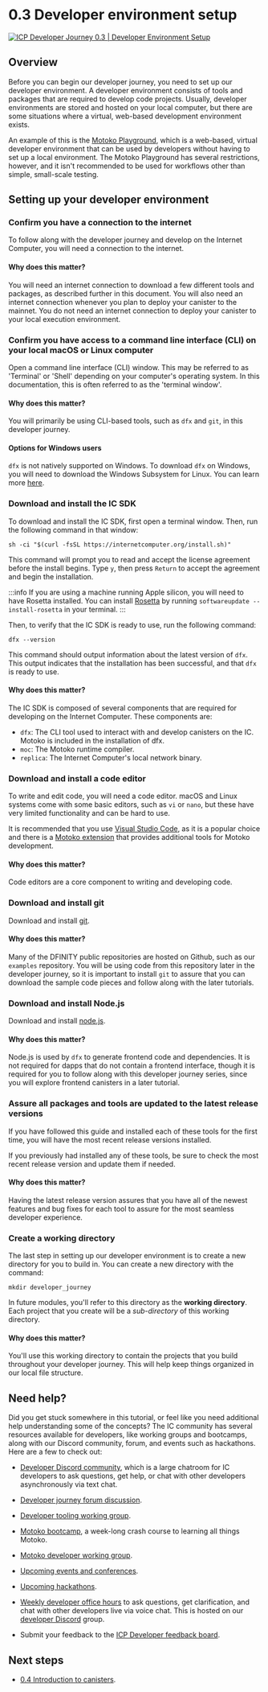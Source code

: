 # 0.3 Developer environment setup

[![ICP Developer Journey 0.3 | Developer Environment Setup](https://img.youtube.com/vi/fDMHUdo7m-k/0.jpg)](https://www.youtube.com/watch?v=fDMHUdo7m-k)

## Overview

Before you can begin our developer journey, you need to set up our developer environment. A developer environment consists of tools and packages that are required to develop code projects. Usually, developer environments are stored and hosted on your local computer, but there are some situations where a virtual, web-based development environment exists. 

An example of this is the [Motoko Playground](https://m7sm4-2iaaa-aaaab-qabra-cai.ic0.app/), which is a web-based, virtual developer environment that can be used by developers without having to set up a local environment. The Motoko Playground has several restrictions, however, and it isn't recommended to be used for workflows other than simple, small-scale testing. 

## Setting up your developer environment

### Confirm you have a connection to the internet

To follow along with the developer journey and develop on the Internet Computer, you will need a connection to the internet. 

#### Why does this matter?

You will need an internet connection to download a few different tools and packages, as described further in this document. You will also need an internet connection whenever you plan to deploy your canister to the mainnet. You do not need an internet connection to deploy your canister to your local execution environment.

### Confirm you have access to a command line interface (CLI) on your local macOS or Linux computer

Open a command line interface (CLI) window. This may be referred to as 'Terminal' or 'Shell' depending on your computer's operating system. In this documentation, this is often referred to as the 'terminal window'. 

#### Why does this matter?

You will primarily be using CLI-based tools, such as `dfx` and `git`, in this developer journey. 

#### Options for Windows users

`dfx` is not natively supported on Windows. To download `dfx` on Windows, you will need to download the Windows Subsystem for Linux. You can learn more [here](/docs/developer-docs/setup/install/index.mdx).

### Download and install the IC SDK

To download and install the IC SDK, first open a terminal window. Then, run the following command in that window:

```
sh -ci "$(curl -fsSL https://internetcomputer.org/install.sh)"
```

This command will prompt you to read and accept the license agreement before the install begins. Type `y`, then press `Return` to accept the agreement and begin the installation. 

:::info
If you are using a machine running Apple silicon, you will need to have Rosetta installed. You can install [Rosetta](https://support.apple.com/en-us/HT211861) by running `softwareupdate --install-rosetta` in your terminal.
:::

Then, to verify that the IC SDK is ready to use, run the following command:

```
dfx --version
```

This command should output information about the latest version of `dfx`. This output indicates that the installation has been successful, and that `dfx` is ready to use. 

#### Why does this matter?

The IC SDK is composed of several components that are required for developing on the Internet Computer. These components are:

- `dfx`: The CLI tool used to interact with and develop canisters on the IC. Motoko is included in the installation of dfx. 
- `moc`: The Motoko runtime compiler. 
- `replica`: The Internet Computer's local network binary. 

### Download and install a code editor

To write and edit code, you will need a code editor. macOS and Linux systems come with some basic editors, such as `vi` or `nano`, but these have very limited functionality and can be hard to use. 

It is recommended that you use [Visual Studio Code](https://code.visualstudio.com/download), as it is a popular choice and there is a [Motoko extension](https://github.com/dfinity/vscode-motoko) that provides additional tools for Motoko development. 

#### Why does this matter?

Code editors are a core component to writing and developing code. 

### Download and install git

Download and install [git](https://git-scm.com/downloads). 

#### Why does this matter?

Many of the DFINITY public repositories are hosted on Github, such as our `examples` repository. You will be using code from this repository later in the developer journey, so it is important to install `git` to assure that you can download the sample code pieces and follow along with the later tutorials. 

### Download and install Node.js

Download and install [node.js](https://nodejs.org/en).

#### Why does this matter?

Node.js is used by `dfx` to generate frontend code and dependencies. It is not required for dapps that do not contain a frontend interface, though it is required for you to follow along with this developer journey series, since you will explore frontend canisters in a later tutorial. 

### Assure all packages and tools are updated to the latest release versions

If you have followed this guide and installed each of these tools for the first time, you will have the most recent release versions installed.

If you previously had installed any of these tools, be sure to check the most recent release version and update them if needed. 
#### Why does this matter?

Having the latest release version assures that you have all of the newest features and bug fixes for each tool to assure for the most seamless developer experience. 

### Create a working directory

The last step in setting up our developer environment is to create a new directory for you to build in. You can create a new directory with the command:

```
mkdir developer_journey
```

In future modules, you'll refer to this directory as the **working directory**. Each project that you create will be a *sub-directory* of this working directory.

#### Why does this matter?

You'll use this working directory to contain the projects that you build throughout your developer journey. This will help keep things organized in our local file structure. 

## Need help?

Did you get stuck somewhere in this tutorial, or feel like you need additional help understanding some of the concepts? The IC community has several resources available for developers, like working groups and bootcamps, along with our Discord community, forum, and events such as hackathons. Here are a few to check out:

- [Developer Discord community](https://discord.com/invite/cA7y6ezyE2), which is a large chatroom for IC developers to ask questions, get help, or chat with other developers asynchronously via text chat. 

- [Developer journey forum discussion](https://forum.dfinity.org/t/developer-journey-feedback-and-discussion/23893).

- [Developer tooling working group](https://www.google.com/calendar/event?eid=MHY0cjBubmlnYXY1cTkzZzVzcmozb3ZjZm5fMjAyMzEwMDVUMTcwMDAwWiBjX2Nnb2VxOTE3cnBlYXA3dnNlM2lzMWhsMzEwQGc&ctz=Europe/Zurich).

- [Motoko bootcamp](https://github.com/motoko-bootcamp/bootcamp-2022), a week-long crash course to learning all things Motoko. 

- [Motoko developer working group](https://www.google.com/calendar/event?eid=ZWVnb2luaHU0ZjduMTNpZHI3MWJkcWVwNWdfMjAyMzEwMTJUMTUwMDAwWiBjX2Nnb2VxOTE3cnBlYXA3dnNlM2lzMWhsMzEwQGc&ctz=Europe/Zurich).

- [Upcoming events and conferences](https://dfinity.org/events-and-news/).

- [Upcoming hackathons](https://dfinity.org/hackathons/).

- [Weekly developer office hours](https://discord.gg/4a7SZzRk?event=1164114241893187655) to ask questions, get clarification, and chat with other developers live via voice chat. This is hosted on our [developer Discord](https://discord.com/invite/cA7y6ezyE2) group.

- Submit your feedback to the [ICP Developer feedback board](http://dx.internetcomputer.org).

## Next steps

- [0.4 Introduction to canisters](04-intro-canisters.md).
